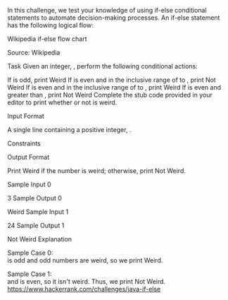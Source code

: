 In this challenge, we test your knowledge of using if-else conditional statements to automate decision-making processes. An if-else statement has the following logical flow:

Wikipedia if-else flow chart

Source: Wikipedia

Task 
Given an integer, , perform the following conditional actions:

If  is odd, print Weird
If  is even and in the inclusive range of  to , print Not Weird
If  is even and in the inclusive range of  to , print Weird
If  is even and greater than , print Not Weird
Complete the stub code provided in your editor to print whether or not  is weird.

Input Format

A single line containing a positive integer, .

Constraints

Output Format

Print Weird if the number is weird; otherwise, print Not Weird.

Sample Input 0

3
Sample Output 0

Weird
Sample Input 1

24
Sample Output 1

Not Weird
Explanation

Sample Case 0:  
 is odd and odd numbers are weird, so we print Weird.

Sample Case 1:  
 and  is even, so it isn't weird. Thus, we print Not Weird.
 https://www.hackerrank.com/challenges/java-if-else
